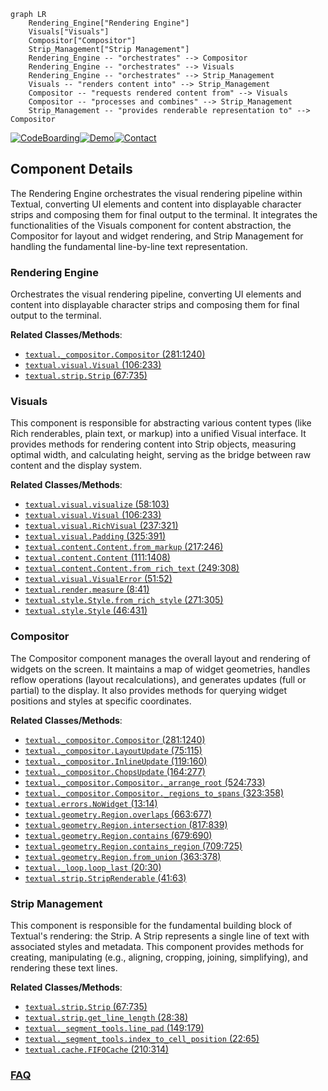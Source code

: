 ```mermaid
graph LR
    Rendering_Engine["Rendering Engine"]
    Visuals["Visuals"]
    Compositor["Compositor"]
    Strip_Management["Strip Management"]
    Rendering_Engine -- "orchestrates" --> Compositor
    Rendering_Engine -- "orchestrates" --> Visuals
    Rendering_Engine -- "orchestrates" --> Strip_Management
    Visuals -- "renders content into" --> Strip_Management
    Compositor -- "requests rendered content from" --> Visuals
    Compositor -- "processes and combines" --> Strip_Management
    Strip_Management -- "provides renderable representation to" --> Compositor
```
[![CodeBoarding](https://img.shields.io/badge/Generated%20by-CodeBoarding-9cf?style=flat-square)](https://github.com/CodeBoarding/CodeBoarding)[![Demo](https://img.shields.io/badge/Try%20our-Demo-blue?style=flat-square)](https://www.codeboarding.org/demo)[![Contact](https://img.shields.io/badge/Contact%20us%20-%20contact@codeboarding.org-lightgrey?style=flat-square)](mailto:contact@codeboarding.org)

## Component Details

The Rendering Engine orchestrates the visual rendering pipeline within Textual, converting UI elements and content into displayable character strips and composing them for final output to the terminal. It integrates the functionalities of the Visuals component for content abstraction, the Compositor for layout and widget rendering, and Strip Management for handling the fundamental line-by-line text representation.

### Rendering Engine
Orchestrates the visual rendering pipeline, converting UI elements and content into displayable character strips and composing them for final output to the terminal.


**Related Classes/Methods**:

- <a href="https://github.com/Textualize/textual/blob/master/src/textual/_compositor.py#L281-L1240" target="_blank" rel="noopener noreferrer">`textual._compositor.Compositor` (281:1240)</a>
- <a href="https://github.com/Textualize/textual/blob/master/src/textual/visual.py#L106-L233" target="_blank" rel="noopener noreferrer">`textual.visual.Visual` (106:233)</a>
- <a href="https://github.com/Textualize/textual/blob/master/src/textual/strip.py#L67-L735" target="_blank" rel="noopener noreferrer">`textual.strip.Strip` (67:735)</a>


### Visuals
This component is responsible for abstracting various content types (like Rich renderables, plain text, or markup) into a unified Visual interface. It provides methods for rendering content into Strip objects, measuring optimal width, and calculating height, serving as the bridge between raw content and the display system.


**Related Classes/Methods**:

- <a href="https://github.com/Textualize/textual/blob/master/src/textual/visual.py#L58-L103" target="_blank" rel="noopener noreferrer">`textual.visual.visualize` (58:103)</a>
- <a href="https://github.com/Textualize/textual/blob/master/src/textual/visual.py#L106-L233" target="_blank" rel="noopener noreferrer">`textual.visual.Visual` (106:233)</a>
- <a href="https://github.com/Textualize/textual/blob/master/src/textual/visual.py#L237-L321" target="_blank" rel="noopener noreferrer">`textual.visual.RichVisual` (237:321)</a>
- <a href="https://github.com/Textualize/textual/blob/master/src/textual/visual.py#L325-L391" target="_blank" rel="noopener noreferrer">`textual.visual.Padding` (325:391)</a>
- <a href="https://github.com/Textualize/textual/blob/master/src/textual/content.py#L217-L246" target="_blank" rel="noopener noreferrer">`textual.content.Content.from_markup` (217:246)</a>
- <a href="https://github.com/Textualize/textual/blob/master/src/textual/content.py#L111-L1408" target="_blank" rel="noopener noreferrer">`textual.content.Content` (111:1408)</a>
- <a href="https://github.com/Textualize/textual/blob/master/src/textual/content.py#L249-L308" target="_blank" rel="noopener noreferrer">`textual.content.Content.from_rich_text` (249:308)</a>
- <a href="https://github.com/Textualize/textual/blob/master/src/textual/visual.py#L51-L52" target="_blank" rel="noopener noreferrer">`textual.visual.VisualError` (51:52)</a>
- <a href="https://github.com/Textualize/textual/blob/master/src/textual/render.py#L8-L41" target="_blank" rel="noopener noreferrer">`textual.render.measure` (8:41)</a>
- <a href="https://github.com/Textualize/textual/blob/master/src/textual/style.py#L271-L305" target="_blank" rel="noopener noreferrer">`textual.style.Style.from_rich_style` (271:305)</a>
- <a href="https://github.com/Textualize/textual/blob/master/src/textual/style.py#L46-L431" target="_blank" rel="noopener noreferrer">`textual.style.Style` (46:431)</a>


### Compositor
The Compositor component manages the overall layout and rendering of widgets on the screen. It maintains a map of widget geometries, handles reflow operations (layout recalculations), and generates updates (full or partial) to the display. It also provides methods for querying widget positions and styles at specific coordinates.


**Related Classes/Methods**:

- <a href="https://github.com/Textualize/textual/blob/master/src/textual/_compositor.py#L281-L1240" target="_blank" rel="noopener noreferrer">`textual._compositor.Compositor` (281:1240)</a>
- <a href="https://github.com/Textualize/textual/blob/master/src/textual/_compositor.py#L75-L115" target="_blank" rel="noopener noreferrer">`textual._compositor.LayoutUpdate` (75:115)</a>
- <a href="https://github.com/Textualize/textual/blob/master/src/textual/_compositor.py#L119-L160" target="_blank" rel="noopener noreferrer">`textual._compositor.InlineUpdate` (119:160)</a>
- <a href="https://github.com/Textualize/textual/blob/master/src/textual/_compositor.py#L164-L277" target="_blank" rel="noopener noreferrer">`textual._compositor.ChopsUpdate` (164:277)</a>
- <a href="https://github.com/Textualize/textual/blob/master/src/textual/_compositor.py#L524-L733" target="_blank" rel="noopener noreferrer">`textual._compositor.Compositor._arrange_root` (524:733)</a>
- <a href="https://github.com/Textualize/textual/blob/master/src/textual/_compositor.py#L323-L358" target="_blank" rel="noopener noreferrer">`textual._compositor.Compositor._regions_to_spans` (323:358)</a>
- <a href="https://github.com/Textualize/textual/blob/master/src/textual/errors.py#L13-L14" target="_blank" rel="noopener noreferrer">`textual.errors.NoWidget` (13:14)</a>
- <a href="https://github.com/Textualize/textual/blob/master/src/textual/geometry.py#L663-L677" target="_blank" rel="noopener noreferrer">`textual.geometry.Region.overlaps` (663:677)</a>
- <a href="https://github.com/Textualize/textual/blob/master/src/textual/geometry.py#L817-L839" target="_blank" rel="noopener noreferrer">`textual.geometry.Region.intersection` (817:839)</a>
- <a href="https://github.com/Textualize/textual/blob/master/src/textual/geometry.py#L679-L690" target="_blank" rel="noopener noreferrer">`textual.geometry.Region.contains` (679:690)</a>
- <a href="https://github.com/Textualize/textual/blob/master/src/textual/geometry.py#L709-L725" target="_blank" rel="noopener noreferrer">`textual.geometry.Region.contains_region` (709:725)</a>
- <a href="https://github.com/Textualize/textual/blob/master/src/textual/geometry.py#L363-L378" target="_blank" rel="noopener noreferrer">`textual.geometry.Region.from_union` (363:378)</a>
- <a href="https://github.com/Textualize/textual/blob/master/src/textual/_loop.py#L20-L30" target="_blank" rel="noopener noreferrer">`textual._loop.loop_last` (20:30)</a>
- <a href="https://github.com/Textualize/textual/blob/master/src/textual/strip.py#L41-L63" target="_blank" rel="noopener noreferrer">`textual.strip.StripRenderable` (41:63)</a>


### Strip Management
This component is responsible for the fundamental building block of Textual's rendering: the Strip. A Strip represents a single line of text with associated styles and metadata. This component provides methods for creating, manipulating (e.g., aligning, cropping, joining, simplifying), and rendering these text lines.


**Related Classes/Methods**:

- <a href="https://github.com/Textualize/textual/blob/master/src/textual/strip.py#L67-L735" target="_blank" rel="noopener noreferrer">`textual.strip.Strip` (67:735)</a>
- <a href="https://github.com/Textualize/textual/blob/master/src/textual/strip.py#L28-L38" target="_blank" rel="noopener noreferrer">`textual.strip.get_line_length` (28:38)</a>
- <a href="https://github.com/Textualize/textual/blob/master/src/textual/_segment_tools.py#L149-L179" target="_blank" rel="noopener noreferrer">`textual._segment_tools.line_pad` (149:179)</a>
- <a href="https://github.com/Textualize/textual/blob/master/src/textual/_segment_tools.py#L22-L65" target="_blank" rel="noopener noreferrer">`textual._segment_tools.index_to_cell_position` (22:65)</a>
- <a href="https://github.com/Textualize/textual/blob/master/src/textual/cache.py#L210-L314" target="_blank" rel="noopener noreferrer">`textual.cache.FIFOCache` (210:314)</a>




### [FAQ](https://github.com/CodeBoarding/GeneratedOnBoardings/tree/main?tab=readme-ov-file#faq)